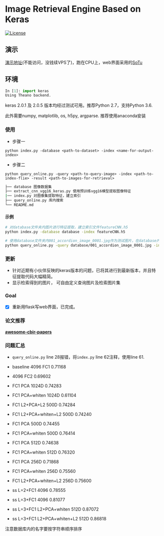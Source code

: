 # Image Retrieval Engine Based on Keras

[![License](https://img.shields.io/badge/license-BSD-blue.svg)](../LICENSE)

## 演示

[演示地址](http://202.120.39.161:55555/)(不能访问，没钱续VPS了)，跑在CPU上，web界面采用的[SoTu](https://github.com/willard-yuan/SoTu)

## 环境

```python
In [1]: import keras
Using Theano backend.
```

keras 2.0.1 及 2.0.5 版本均经过测试可用。推荐Python 2.7，支持Python 3.6.

此外需要numpy, matplotlib, os, h5py, argparse. 推荐使用anaconda安装

### 使用

- 步骤一

`python index.py -database <path-to-dataset> -index <name-for-output-index>`

- 步骤二

`python query_online.py -query <path-to-query-image> -index <path-to-index-flie> -result <path-to-images-for-retrieval>`

```sh
├── database 图像数据集
├── extract_cnn_vgg16_keras.py 使用预训练vgg16模型提取图像特征
|── index.py 对图像集提取特征，建立索引
├── query_online.py 库内搜索
└── README.md
```

#### 示例

```sh
# 对database文件夹内图片进行特征提取，建立索引文件featureCNN.h5
python index.py -database database -index featureCNN.h5

# 使用database文件夹内001_accordion_image_0001.jpg作为测试图片，在database内以featureCNN.h5进行近似图片查找，并显示最近似的3张图片
python query_online.py -query database/001_accordion_image_0001.jpg -index featureCNN.h5 -result database
```


### 更新

- 针对近期有小伙伴反映的keras版本的问题，已将其进行到最新版本，并且特征提取代码大幅精简。
- 显示检索得到的图片， 可自由定义查询图片及检索图片集

### Goal

- [x] 重新用flask写web界面，已完成。

### 论文推荐

[**awesome-cbir-papers**](https://github.com/willard-yuan/awesome-cbir-papers)

### 问题汇总

- `query_online.py` line 28报错，将`index.py` line 62注释，使用line 61.

- baseline 4096 FC1 0.71168
- 4096 FC2 0.69602
- FC1 PCA 1024D 0.74283
- FC1 PCA+whiten 1024D 0.61104


- FC1 L2+PCA+L2 500D 0.74284
- FC1 L2+PCA+whiten+L2 500D 0.74240

- FC1 PCA 500D 0.74455 
- FC1 PCA+whiten 500D 0.76414

- FC1 PCA 512D 0.74638 
- FC1 PCA+whiten 512D 0.76320

- FC1 PCA 256D 0.71868
- FC1 PCA+whiten 256D 0.75560
- FC1 L2+PCA+whiten+L2 256D 0.75600

- ss L=2+FC1 4096 0.78555
- ss L=3+FC1 4096 0.81077
- ss L=3+FC1 L2+PCA+whiten 512D 0.87072
- ss L=3+FC1 L2+PCA+whiten+L2 512D 0.86818

注意数据库内的名字要按字符串顺序排序
